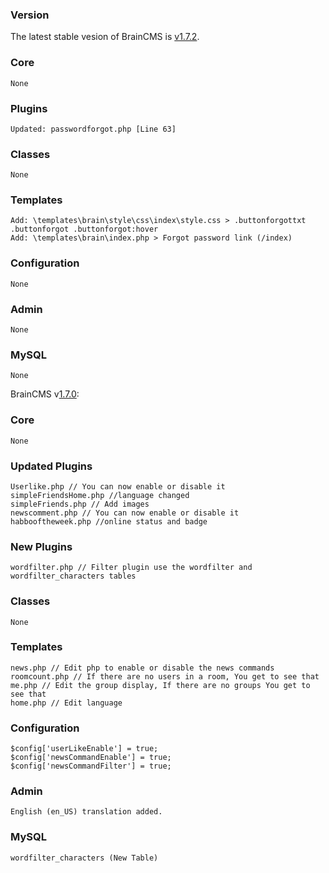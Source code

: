 ### Version ###
The latest stable vesion of BrainCMS is [v1.7.2][1].

### Core ###
	None

### Plugins ###
	Updated: passwordforgot.php [Line 63]

### Classes ###
	None

### Templates ###
	Add: \templates\brain\style\css\index\style.css > .buttonforgottxt .buttonforgot .buttonforgot:hover
	Add: \templates\brain\index.php > Forgot password link (/index)
    
### Configuration ###
	None


### Admin ###
	None
    
    
### MySQL ###
	None
    

BrainCMS v[1.7.0][1]:

### Core ###
	None

### Updated Plugins ###
	Userlike.php // You can now enable or disable it
	simpleFriendsHome.php //language changed
	simpleFriends.php // Add images
	newscomment.php // You can now enable or disable it
	habbooftheweek.php //online status and badge

### New Plugins ###
	wordfilter.php // Filter plugin use the wordfilter and wordfilter_characters tables

### Classes ###
	None

### Templates ###
	news.php // Edit php to enable or disable the news commands
	roomcount.php // If there are no users in a room, You get to see that
	me.php // Edit the group display, If there are no groups You get to see that
	home.php // Edit language
    
### Configuration ###
	$config['userLikeEnable'] = true;
	$config['newsCommandEnable'] = true;
	$config['newsCommandFilter'] = true;


### Admin ###
	English (en_US) translation added.
    
    
### MySQL ###
	wordfilter_characters (New Table)
    
[1]: https://github.com/BrainCMS/BrainCMS/releases